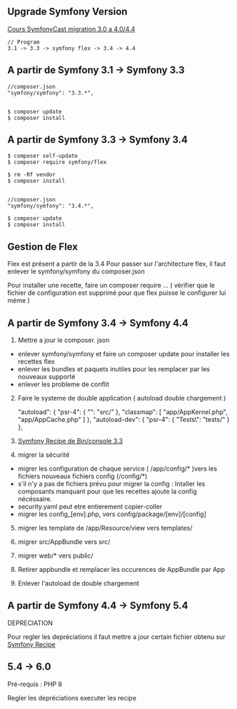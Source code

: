 ## Upgrade Symfony Version

[Cours SymfonyCast migration 3.0 a 4.0/4.4](https://symfonycasts.com/screencast/symfony4-upgrade/framework-config)


    // Program
    3.1 -> 3.3 -> symfony flex -> 3.4 -> 4.4


## A partir de Symfony 3.1 -> Symfony 3.3



    //composer.json
    "symfony/symfony": "3.3.*",


    $ composer update
    $ composer install


## A partir de Symfony 3.3 -> Symfony 3.4



    $ composer self-update
    $ composer require symfony/flex

    $ rm -Rf vendor
    $ composer install


    //composer.json
    "symfony/symfony": "3.4.*",

    $ composer update
    $ composer install

## Gestion de Flex

Flex est présent a partir de la 3.4
Pour passer sur l'architecture flex, il faut enlever le symfony/symfony du composer.json

Pour installer une recette, faire un composer require ...
( vérifier que le fichier de configuration est supprimé pour que flex puisse le configurer lui méme )

## A partir de Symfony 3.4 -> Symfony 4.4

1. Mettre a jour le composer. json
- enlever symfony/symfony et faire un composer update pour installer les recettes flex
- enlever les bundles et paquets inutiles pour les remplacer par les nouveaux supporté
- enlever les probleme de conflit

2. Faire le systeme de double application ( autoload double chargement )

    "autoload": {
        "psr-4": {
            "": "src/"
        },
        "classmap": [
            "app/AppKernel.php",
            "app/AppCache.php"
        ]
    },
    "autoload-dev": {
        "psr-4": {
            "Tests\\": "tests/"
        }
    },

3. [Symfony Recipe de Bin/console 3.3](https://github.com/symfony/recipes/blob/master/symfony/console/3.3/bin/console)

4. migrer la sécurité
- migrer les configuration de chaque service ( /app/config/* )vers les fichiers nouveaux fichiers config (/config/*)
- s'il n'y a pas de fichiers prévu pour migrer la config : Intaller les composants manquant pour que les recettes ajoute la config nécéssaire.
- security.yaml peut etre entierement copier-coller
- migrer les config_[env].php, vers config/package/[env]/[config]

5. migrer les template de /app/Resource/view vers templates/

6. migrer src/AppBundle vers src/
7. migrer web/* vers public/
8. Retirer appbundle et remplacer les occurences de AppBundle par App
9. Enlever l'autoload de double chargement


## A partir de Symfony 4.4 -> Symfony 5.4


DEPRECIATION

Pour regler les depréciations il faut mettre a jour certain fichier obtenu sur
[Symfony Recipe](https://github.com/symfony/recipes)



## 5.4 -> 6.0

Pré-requis : PHP 8

Regler les depréciations
executer les recipe
